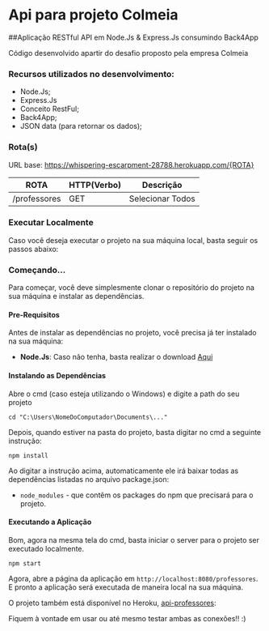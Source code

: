 # Api para projeto Colmeia

##Aplicação RESTful API em Node.Js & Express.Js consumindo Back4App

Código desenvolvido apartir do desafio proposto pela empresa Colmeia

### Recursos utilizados no desenvolvimento:

- Node.Js;
- Express.Js
- Conceito RestFul;
- Back4App;
- JSON data (para retornar os dados);

### Rota(s)

URL base: https://whispering-escarpment-28788.herokuapp.com/{ROTA}

  ROTA                    |     HTTP(Verbo)   |      Descrição        | 
------------------------- | ----------------- | --------------------- | 
/professores              |       GET         | Selecionar Todos      | 


### Executar Localmente

Caso você deseja executar o projeto na sua máquina local, basta seguir os passos abaixo:

### Começando...

Para começar, você deve simplesmente clonar o repositório do projeto na sua máquina e instalar as dependências.

#### Pre-Requisitos

Antes de instalar as dependências no projeto, você precisa já ter instalado na sua máquina:

* **Node.Js**: Caso não tenha, basta realizar o download [Aqui](https://nodejs.org/en/)

#### Instalando as Dependências

Abre o cmd (caso esteja utilizando o Windows) e digite a path do seu projeto

```
cd "C:\Users\NomeDoComputador\Documents\..."
```

Depois, quando estiver na pasta do projeto, basta digitar no cmd a seguinte instrução:

```
npm install
```

Ao digitar a instrução acima, automaticamente ele irá baixar todas as dependências listadas no arquivo package.json:

* `node_modules` - que contêm os packages do npm que precisará para o projeto.

#### Executando a Aplicação

Bom, agora na mesma tela do cmd, basta iniciar o server para o projeto ser executado localmente.

```
npm start

```


Agora, abre a página da aplicação em `http://localhost:8080/professores`. E pronto a aplicação será executada de maneira local na sua máquina.        

O projeto também está disponível no Heroku, [api-professores](https://whispering-escarpment-28788.herokuapp.com/professores): 

Fiquem à vontade em usar ou até mesmo testar ambas as conexões!! :)  
